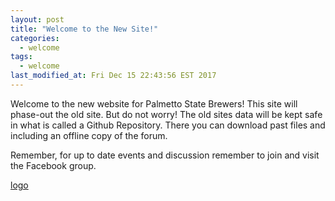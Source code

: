 ```yaml
---
layout: post
title: "Welcome to the New Site!"
categories:
  - welcome
tags:
  - welcome
last_modified_at: Fri Dec 15 22:43:56 EST 2017
---
```


Welcome to the new website for Palmetto State Brewers! This site will phase-out the old site. But do not worry! The old sites data
will be kept safe in what is called a Github Repository. There you can download past files and including an offline copy of the forum.

Remember, for up to date events and discussion remember to join and visit the Facebook group.

[logo](./images/psb_logo.psb)
